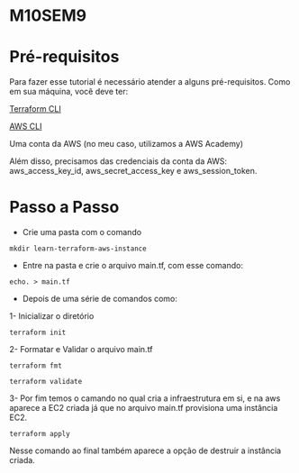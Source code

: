 # M10SEM9

# Pré-requisitos
Para fazer esse tutorial é necessário atender a alguns pré-requisitos. Como em sua máquina, você deve ter:

[Terraform CLI](https://developer.hashicorp.com/terraform/tutorials/aws-get-started/install-cli)
    
[AWS CLI](https://docs.aws.amazon.com/cli/latest/userguide/getting-started-install.html)
    
Uma conta da AWS (no meu caso, utilizamos a AWS Academy)
    
Além disso, precisamos das credenciais da conta da AWS: aws_access_key_id, aws_secret_access_key e aws_session_token. 

# Passo a Passo

- Crie uma pasta com o comando 

```
mkdir learn-terraform-aws-instance
``` 

- Entre na pasta e crie o arquivo main.tf, com esse comando: 

```
echo. > main.tf 
```

- Depois de uma série de comandos como:

1- Inicializar o diretório
```
terraform init
```

2- Formatar e Validar o arquivo main.tf
```
terraform fmt
```

```
terraform validate
```

3- Por fim temos o camando no qual cria a infraestrutura em si, e na aws aparece a EC2 criada já que no arquivo main.tf provisiona uma instância EC2.

```
terraform apply
```
Nesse comando ao final também aparece a opção de destruir a instância criada.
